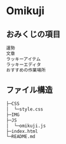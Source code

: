 # Omikuji

## おみくじの項目

```bash
運勢
文章
ラッキーアイテム
ラッキーエディタ
おすすめの作業場所
```

## ファイル構造

```bash
├─CSS
│  └─style.css 
├─IMG
├─JS
│  └─omikuji.js
├─index.html
└─README.md
```